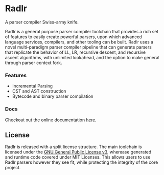 # Radlr

A parser compiler Swiss-army knife.

Radlr is a general purpose parser compiler toolchain that provides a rich set of features to easily create powerful parsers, upon which advanced language services, compilers, and other tooling can be built. Radlr uses a novel multi-paradigm parser compiler pipeline that can generate parsers that replicate the behavior of LL, LR, recursive descent, and recursive ascent algorithms, with unlimited lookahead, and the option to make general through parser context fork.

### Features

- Incremental Parsing
- CST and AST construction
- Bytecode and binary parser compilation

### Docs 

Checkout out the online documentation [here](https://rum-craft.github.io/radlr/docs).

## License

Radlr is released with a split license structure. The main toolchain is licensed under the [GNU General Public License v3](./LICENSE.md), wherease generated and runtime code covered under MIT Licenses. This allows users to use Radlr parsers however they see fit, while protecting the integrity of the core project. 
